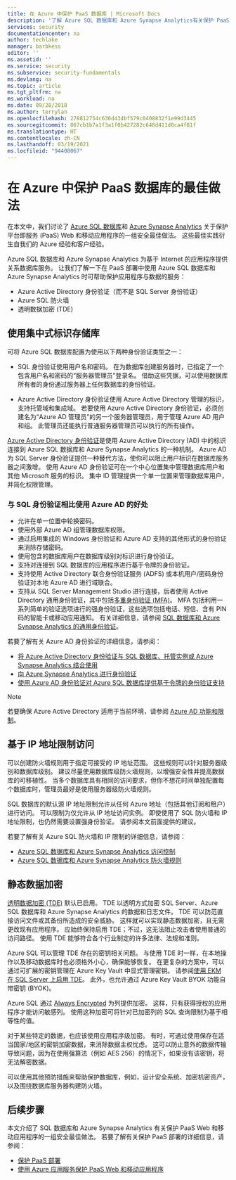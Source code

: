 ```yaml
---
title: 在 Azure 中保护 PaaS 数据库 | Microsoft Docs
description: '了解 Azure SQL 数据库和 Azure Synapse Analytics有关保护 PaaS Web 和移动应用程序的安全最佳做法。 '
services: security
documentationcenter: na
author: techlake
manager: barbkess
editor: ''
ms.assetid: ''
ms.service: security
ms.subservice: security-fundamentals
ms.devlang: na
ms.topic: article
ms.tgt_pltfrm: na
ms.workload: na
ms.date: 09/28/2018
ms.author: terrylan
ms.openlocfilehash: 278812754c636d434bf579c0408832f1e99d3445
ms.sourcegitcommit: 867cb1b7a1f3a1f0b427282c648d411d0ca4f81f
ms.translationtype: HT
ms.contentlocale: zh-CN
ms.lasthandoff: 03/19/2021
ms.locfileid: "94408067"
---
```

# <a name="best-practices-for-securing-paas-databases-in-azure"></a>在 Azure 中保护 PaaS 数据库的最佳做法

在本文中，我们讨论了 [Azure SQL 数据库](../../azure-sql/database/sql-database-paas-overview.md)和 [Azure Synapse Analytics](../../synapse-analytics/sql-data-warehouse/sql-data-warehouse-overview-what-is.md) 关于保护平台即服务 (PaaS) Web 和移动应用程序的一组安全最佳做法。 这些最佳实践衍生自我们的 Azure 经验和客户经验。

Azure SQL 数据库和 Azure Synapse Analytics 为基于 Internet 的应用程序提供关系数据库服务。 让我们了解一下在 PaaS 部署中使用 Azure SQL 数据库和 Azure Synapse Analytics 时可帮助保护应用程序与数据的服务：

- Azure Active Directory 身份验证（而不是 SQL Server 身份验证）
- Azure SQL 防火墙
- 透明数据加密 (TDE)

## <a name="use-a-centralized-identity-repository"></a>使用集中式标识存储库

可将 Azure SQL 数据库配置为使用以下两种身份验证类型之一：

- SQL 身份验证使用用户名和密码。 在为数据库创建服务器时，已指定了一个包含用户名和密码的“服务器管理员”登录名。 借助这些凭据，可以使用数据库所有者的身份通过服务器上任何数据库的身份验证。

- Azure Active Directory 身份验证使用 Azure Active Directory 管理的标识，支持托管域和集成域。 若要使用 Azure Active Directory 身份验证，必须创建名为“Azure AD 管理员”的另一个服务器管理员，用于管理 Azure AD 用户和组。 此管理员还能执行普通服务器管理员可以执行的所有操作。

[Azure Active Directory 身份验证](../../active-directory/develop/authentication-vs-authorization.md)是使用 Azure Active Directory (AD) 中的标识连接到 Azure SQL 数据库和 Azure Synapse Analytics 的一种机制。 Azure AD 为 SQL Server 身份验证提供一种替代方法，使你可以阻止用户标识在数据库服务器之间激增。 使用 Azure AD 身份验证可在一个中心位置集中管理数据库用户和其他 Microsoft 服务的标识。 集中 ID 管理提供一个单一位置来管理数据库用户，并简化权限管理。  

### <a name="benefits-of-using-azure-ad-instead-of-sql-authentication"></a>与 SQL 身份验证相比使用 Azure AD 的好处

- 允许在单一位置中轮换密码。
- 使用外部 Azure AD 组管理数据库权限。
- 通过启用集成的 Windows 身份验证和 Azure AD 支持的其他形式的身份验证来消除存储密码。
- 使用包含的数据库用户在数据库级别对标识进行身份验证。
- 支持对连接到 SQL 数据库的应用程序进行基于令牌的身份验证。
- 支持使用 Active Directory 联合身份验证服务 (ADFS) 或本机用户/密码身份验证对本地 Azure AD 进行域联合。
- 支持从 SQL Server Management Studio 进行连接，后者使用 Active Directory 通用身份验证，其中包括[多重身份验证 (MFA)](../../active-directory/authentication/concept-mfa-howitworks.md)。 MFA 包括利用一系列简单的验证选项进行的强身份验证，这些选项包括电话、短信、含有 PIN 码的智能卡或移动应用通知。 有关详细信息，请参阅 [SQL 数据库和 Azure Synapse Analytics 的通用身份验证](../../azure-sql/database/authentication-mfa-ssms-overview.md)。

若要了解有关 Azure AD 身份验证的详细信息，请参阅：

- [将 Azure Active Directory 身份验证与 SQL 数据库、托管实例或 Azure Synapse Analytics 结合使用](../../azure-sql/database/authentication-aad-overview.md)
- [向 Azure Synapse Analytics 进行身份验证](../../synapse-analytics/sql-data-warehouse/sql-data-warehouse-authentication.md)
- [使用 Azure AD 身份验证对 Azure SQL 数据库提供基于令牌的身份验证支持](../../azure-sql/database/authentication-aad-overview.md)

> [!NOTE]
> 若要确保 Azure Active Directory 适用于当前环境，请参阅 [Azure AD 功能和限制](../../azure-sql/database/authentication-aad-overview.md#azure-ad-features-and-limitations)。

## <a name="restrict-access-based-on-ip-address"></a>基于 IP 地址限制访问

可以创建防火墙规则用于指定可接受的 IP 地址范围。 这些规则可以针对服务器级别和数据库级别。 建议尽量使用数据库级防火墙规则，以增强安全性并提高数据库的可移植性。 当多个数据库具有相同的访问要求，但你不想花时间单独配置每个数据库时，管理员最好是使用服务器级防火墙规则。

SQL 数据库的默认源 IP 地址限制允许从任何 Azure 地址（包括其他订阅和租户）进行访问。 可以限制为仅允许从 IP 地址访问实例。 即使使用了 SQL 防火墙和 IP 地址限制，也仍然需要设置强身份验证。 请参阅本文前面提供的建议。

若要了解有关 Azure SQL 防火墙和 IP 限制的详细信息，请参阅：

- [Azure SQL 数据库和 Azure Synapse Analytics 访问控制](../../azure-sql/database/logins-create-manage.md)
- [Azure SQL 数据库和 Azure Synapse Analytics 防火墙规则](../../azure-sql/database/firewall-configure.md)

## <a name="encrypt-data-at-rest"></a>静态数据加密

[透明数据加密 (TDE)](/sql/relational-databases/security/encryption/transparent-data-encryption) 默认已启用。 TDE 以透明方式加密 SQL Server、Azure SQL 数据库和 Azure Synapse Analytics 的数据和日志文件。 TDE 可以防范直接访问文件或其备份所造成的安全威胁。 这样就可以实现静态数据加密，且无需更改现有应用程序。 应始终保持启用 TDE；不过，这无法阻止攻击者使用普通的访问路径。 使用 TDE 能够符合各个行业制定的许多法律、法规和准则。

Azure SQL 可以管理 TDE 存在的密钥相关问题。 与使用 TDE 时一样，在本地操作以及移动数据库时也必须格外小心，确保能够恢复。 在更复杂的方案中，可以通过可扩展的密钥管理在 Azure Key Vault 中显式管理密钥。 请参阅[使用 EKM 在 SQL Server 上启用 TDE](/sql/relational-databases/security/encryption/enable-tde-on-sql-server-using-ekm)。 此外，也允许通过 Azure Key Vault BYOK 功能自带密钥 (BYOK)。

Azure SQL 通过 [Always Encrypted](/sql/relational-databases/security/encryption/always-encrypted-database-engine) 为列提供加密。 这样，只有获得授权的应用程序才能访问敏感列。 使用这种加密可将针对已加密列的 SQL 查询限制为基于相等性的值。

对于某些特定的数据，也应该使用应用程序级加密。 有时，可通过使用保存在适当国家/地区的密钥加密数据，来消除数据主权忧虑。 这可以防止意外的数据传输导致问题，因为在使用强算法（例如 AES 256）的情况下，如果没有该密钥，将无法解密数据。

可以使用其他预防措施来帮助保护数据库，例如，设计安全系统、加密机密资产，以及围绕数据库服务器构建防火墙。

## <a name="next-steps"></a>后续步骤

本文介绍了 SQL 数据库和 Azure Synapse Analytics 有关保护 PaaS Web 和移动应用程序的一组安全最佳做法。 若要了解有关保护 PaaS 部署的详细信息，请参阅：

- [保护 PaaS 部署](paas-deployments.md)
- [使用 Azure 应用服务保护 PaaS Web 和移动应用程序](paas-applications-using-app-services.md)
